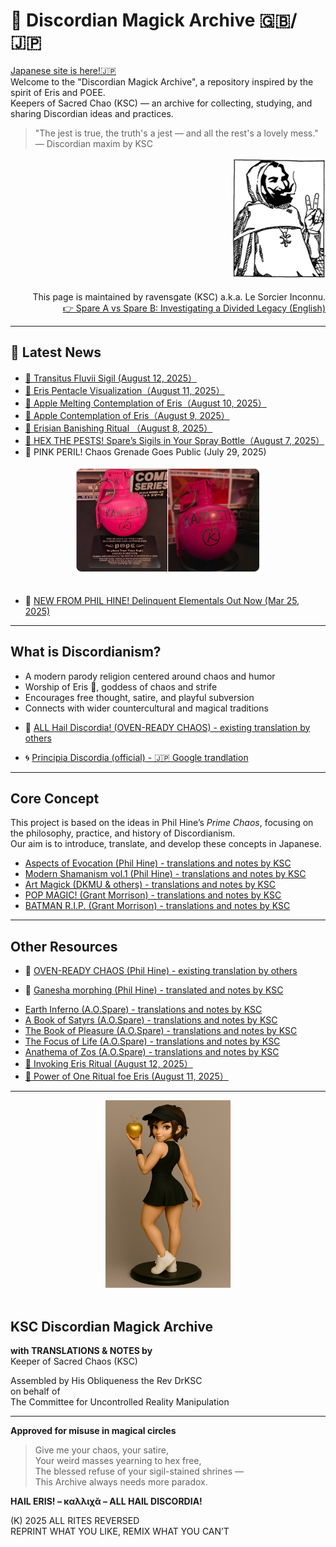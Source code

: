 # 🍏 Discordian Magick Archive 🇬🇧/🇯🇵

[Japanese site is here!🇯🇵](https://github.com/ravensgate-tux/Discordianism_ksc/blob/main/README.md)<br>
Welcome to the "Discordian Magick Archive", a repository inspired by the spirit of Eris and POEE.  
Keepers of Sacred Chao (KSC) — an archive for collecting, studying, and sharing Discordian ideas and practices.  

> "The jest is true, the truth's a jest — and all the rest's a lovely mess." — Discordian maxim by KSC

<div align="right">
<img src="ksc.png" width="150">
</div>
<br>

<div align="right">
  This page is maintained by ravensgate (KSC) a.k.a. Le Sorcier Inconnu.<br>
<a href="https://github.com/ravensgate-tux/spareA-spareB/blob/main/README.md">
👉 Spare A vs Spare B: Investigating a Divided Legacy (English)
</a>
</div>

---

## 📡 Latest News

- [🍏 Transitus Fluvii Sigil (August 12, 2025）](https://github.com/ravensgate-tux/passing_river/blob/main/README.md)
- [🍏 Eris Pentacle Visualization（August 11, 2025）](https://github.com/ravensgate-tux/Discordianism_ksc/blob/main/Eris_pentacle_visualization_training.md)
- [🍏 Apple Melting Contemplation of Eris（August 10, 2025）](https://github.com/ravensgate-tux/Discordianism_ksc/blob/main/apple_melting_contemplation_of_eris.md)
- [🍏 Apple Contemplation of Eris（August 9, 2025）](https://github.com/ravensgate-tux/Discordianism_ksc/blob/main/discordian_apple_contemplation.md)
- [🍏 Erisian Banishing Ritual （August 8, 2025）](https://github.com/ravensgate-tux/Discordianism_ksc/blob/main/erisian_banishing_ritual.md)
- [🐜 HEX THE PESTS! Spare’s Sigils in Your Spray Bottle（August 7, 2025）](https://github.com/ravensgate-tux/Discordianism_ksc/blob/main/2025-08-07_sigil_spray.md)
- 🍎 PINK PERIL! Chaos Grenade Goes Public (July 29, 2025)
<div align="center">
<img src="pink-chaos-grenade.png" width="300">
</div>
<br>
<ul>
  <li>🐐 <a href="https://enfolding.org/out-now-delinquent-elementals/">NEW FROM PHIL HINE! Delinquent Elementals Out Now (Mar 25, 2025)</a></li>
</ul>

---

## What is Discordianism?
- A modern parody religion centered around chaos and humor
- Worship of Eris 🍏, goddess of chaos and strife
- Encourages free thought, satire, and playful subversion
- Connects with wider countercultural and magical traditions
<ul>
<li>🐐 <a href="https://occultlibrary.wiki.fc2.com/wiki/%E3%81%99%E3%81%90%E3%82%8F%E3%81%8B%E3%82%8B%E6%B7%B7%E6%B2%8C%E9%AD%94%E8%A1%93%203">ALL Hail Discordia! (OVEN-READY CHAOS) - existing translation by others</a></li>
</ul>
<ul>
<li>🌀 <a href="https://www-principiadiscordia-com.translate.goog/book/1.php?_x_tr_sl=en&_x_tr_tl=ja&_x_tr_hl=ja&_x_tr_pto=wapp">Principia Discordia (official) - 🇯🇵 Google trandlation</a></li>
</ul>

---

## Core Concept
This project is based on the ideas in Phil Hine’s *Prime Chaos*, focusing on the philosophy, practice, and history of Discordianism.  
Our aim is to introduce, translate, and develop these concepts in Japanese.

- [Aspects of Evocation (Phil Hine) - translations and notes by KSC](https://github.com/ravensgate-tux/hine_evocation/blob/main/README.md)
- [Modern Shamanism vol.1 (Phil Hine) - translations and notes by KSC](https://github.com/ravensgate-tux/hine_modern_shamanism/blob/main/README.md)
- [Art Magick (DKMU & others) - translations and notes by KSC](https://github.com/ravensgate-tux/Discordianism_ksc/blob/main/artist_magic_jp.md)
- [POP MAGIC! (Grant Morrison) - translations and notes by KSC](https://github.com/ravensgate-tux/pop_magic_annotation/blob/main/README.md)
- [BATMAN R.I.P. (Grant Morrison) - translations and notes by KSC](https://github.com/ravensgate-tux/batman_rip_zine/blob/main/README.md)

---

## Other Resources

<ul>
  <li>🐐 <a href="https://occultlibrary.wiki.fc2.com/wiki/%E3%81%99%E3%81%90%E3%82%8F%E3%81%8B%E3%82%8B%E6%B7%B7%E6%B2%8C%E9%AD%94%E8%A1%93">OVEN-READY CHAOS (Phil Hine) - existing translation by others</a></li>
</ul>

<ul>
  <li>🐐 <a href="https://github.com/ravensgate-tux/hine_ganesha_morphing/blob/main/README.md">Ganesha morphing (Phil Hine) - translated and notes by KSC</a></li>
</ul>

- [Earth Inferno (A.O.Spare) - translations and notes by KSC](https://github.com/ravensgate-tux/earth_inferno/blob/main/README.md)
- [A Book of Satyrs (A.O.Spare) - translations and notes by KSC](https://github.com/ravensgate-tux/book_satyrs/blob/main/README.md)
- [The Book of Pleasure (A.O.Spare) - translations and notes by KSC](https://github.com/ravensgate-tux/book_of_pleasure/blob/main/README.md)
- [The Focus of Life (A.O.Spare) - translations and notes by KSC](https://github.com/ravensgate-tux/focus-of-life/blob/main/README.md)
- [Anathema of Zos (A.O.Spare) - translations and notes by KSC](https://github.com/ravensgate-tux/Anathema_of_Zos/blob/main/README.md)
- [🍏 Invoking Eris Ritual (August 12, 2025）](https://github.com/ravensgate-tux/Discordianism_ksc/blob/main/ritual_invoking_eris.md)
- [🍏 Power of One Ritual foe Eris (August 11, 2025）](https://github.com/ravensgate-tux/Discordianism_ksc/blob/main/ritual_power_of_one_ish.md)
  
---

<div align="center">
<img src="eris-apple.png" width="200">
</div>
<br>

## KSC Discordian Magick Archive
**with TRANSLATIONS & NOTES by**  
Keeper of Sacred Chaos (KSC)  

Assembled by His Obliqueness the Rev DrKSC  
on behalf of  
The Committee for Uncontrolled Reality Manipulation  

---

**Approved for misuse in magical circles**

> Give me your chaos, your satire,  
> Your weird masses yearning to hex free,  
> The blessed refuse of your sigil-stained shrines —  
> This Archive always needs more paradox.  

**HAIL ERIS! – καλλιχᾰ – ALL HAIL DISCORDIA!**

(K) 2025 ALL RITES REVERSED  
REPRINT WHAT YOU LIKE, REMIX WHAT YOU CAN’T
